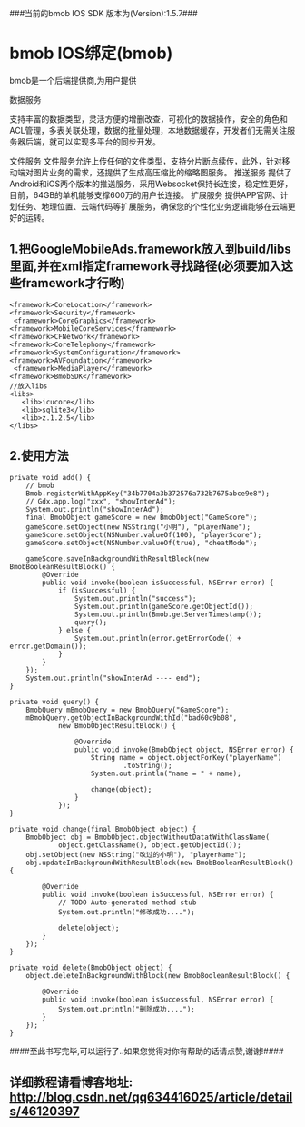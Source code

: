 ###当前的bmob IOS SDK 版本为(Version):1.5.7###
# bmob IOS绑定(bmob)
bmob是一个后端提供商,为用户提供

数据服务

支持丰富的数据类型，灵活方便的增删改查，可视化的数据操作，安全的角色和ACL管理，多表关联处理，数据的批量处理，本地数据缓存，开发者们无需关注服务器后端，就可以实现多平台的同步开发。


文件服务
文件服务允许上传任何的文件类型，支持分片断点续传，此外，针对移动端对图片业务的需求，还提供了生成高压缩比的缩略图服务。
推送服务
提供了Android和iOS两个版本的推送服务，采用Websocket保持长连接，稳定性更好，目前，64GB的单机能够支撑600万的用户长连接。
扩展服务
提供APP官网、计划任务、地理位置、云端代码等扩展服务，确保您的个性化业务逻辑能够在云端更好的运转。


## 1.把GoogleMobileAds.framework放入到build/libs里面,并在xml指定framework寻找路径(必须要加入这些framework才行哟) ##
    <framework>CoreLocation</framework>
    <framework>Security</framework>
     <framework>CoreGraphics</framework>
    <framework>MobileCoreServices</framework>
    <framework>CFNetwork</framework>
    <framework>CoreTelephony</framework>
    <framework>SystemConfiguration</framework>
    <framework>AVFoundation</framework>
     <framework>MediaPlayer</framework>
    <framework>BmobSDK</framework>
    //放入libs
    <libs>
       <lib>icucore</lib>   
       <lib>sqlite3</lib>  
       <lib>z.1.2.5</lib>  
    </libs>

## 2.使用方法 ##
    private void add() {
    	// bmob
    	Bmob.registerWithAppKey("34b7704a3b372576a732b7675abce9e8");
    	// Gdx.app.log("xxx", "showInterAd");
    	System.out.println("showInterAd");
    	final BmobObject gameScore = new BmobObject("GameScore");
    	gameScore.setObject(new NSString("小明"), "playerName");
    	gameScore.setObject(NSNumber.valueOf(100), "playerScore");
    	gameScore.setObject(NSNumber.valueOf(true), "cheatMode");
    
    	gameScore.saveInBackgroundWithResultBlock(new BmobBooleanResultBlock() {
    		@Override
    		public void invoke(boolean isSuccessful, NSError error) {
    			if (isSuccessful) {
    				System.out.println("success");
    				System.out.println(gameScore.getObjectId());
    				System.out.println(Bmob.getServerTimestamp());
    				query();
    			} else {
    				System.out.println(error.getErrorCode() + error.getDomain());
    			}
    		}
    	});
    	System.out.println("showInterAd ---- end");
    }
    
    private void query() {
    	BmobQuery mBmobQuery = new BmobQuery("GameScore");
    	mBmobQuery.getObjectInBackgroundWithId("bad60c9b08",
    			new BmobObjectResultBlock() {
    
    				@Override
    				public void invoke(BmobObject object, NSError error) {
    					String name = object.objectForKey("playerName")
    							.toString();
    					System.out.println("name = " + name);
    
    					change(object);
    				}
    			});
    }
    
    private void change(final BmobObject object) {
    	BmobObject obj = BmobObject.objectWithoutDatatWithClassName(
    			object.getClassName(), object.getObjectId());
    	obj.setObject(new NSString("改过的小明"), "playerName");
    	obj.updateInBackgroundWithResultBlock(new BmobBooleanResultBlock() {
    
    		@Override
    		public void invoke(boolean isSuccessful, NSError error) {
    			// TODO Auto-generated method stub
    			System.out.println("修改成功....");
    
    			delete(object);
    		}
    	});
    }
    
    private void delete(BmobObject object) {
    	object.deleteInBackgroundWithBlock(new BmobBooleanResultBlock() {
    
    		@Override
    		public void invoke(boolean isSuccessful, NSError error) {
    			System.out.println("删除成功....");
    		}
    	});
    }
    
####至此书写完毕,可以运行了..如果您觉得对你有帮助的话请点赞,谢谢!####
## 详细教程请看博客地址: http://blog.csdn.net/qq634416025/article/details/46120397 ##
